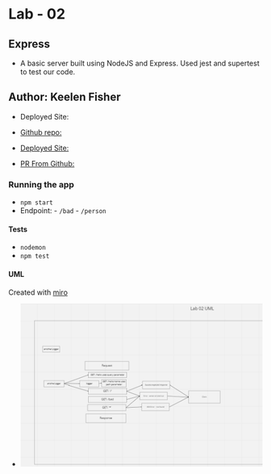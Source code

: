 # Lab - 02

## Express

- A basic server built using NodeJS and Express. Used jest and supertest to test our code.

## Author: Keelen Fisher

- Deployed Site:

- [Github repo:](https://github.com/Keelen-Fisher/basic-express-server)

- [Deployed Site:](https://dashboard.heroku.com/apps/keelen-basic-expr-server-prod/deploy/github)

- [PR From Github:](https://github.com/Keelen-Fisher/basic-express-server/pull/2)

### Running the app

- `npm start`
- Endpoint:
      - `/bad`
      - `/person`

#### Tests

- `nodemon`
- `npm test`

#### UML

Created with [miro](https://miro.com/app/board/uXjVPVbmw2E=/)

- ![UML lab02](UML%20Rough%20Draft%20for%20Lab%2002.png)
